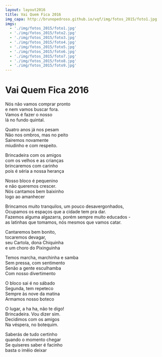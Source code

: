 ```yaml
---
layout: layout2016
title: Vai Quem Fica 2016
img_capa: http://brunopedroso.github.io/vqf/img/fotos_2015/foto1.jpg
imgs:
  - './img/fotos_2015/foto1.jpg'
  - './img/fotos_2015/foto2.jpg'
  - './img/fotos_2015/foto3.jpg'
  - './img/fotos_2015/foto4.jpg'
  - './img/fotos_2015/foto5.jpg'
  - './img/fotos_2015/foto6.jpg'
  - './img/fotos_2015/foto7.jpg'
  - './img/fotos_2015/foto8.jpg'
  - './img/fotos_2015/foto9.jpg'
---
```


# Vai Quem Fica 2016

<div class="caixa">

  Nós não vamos comprar pronto <br/>
  e nem vamos buscar fora. <br/>
  Vamos é fazer o nosso <br/>
  lá no fundo quintal. <br/>

</div>

<div class="caixa">

  Quatro anos já nos pesam <br/>
   Não nos ombros, mas no peito <br/>
   Sairemos novamente <br/>
   miudinho e com respeito. <br/>

 </div>

 <div class="caixa">

   Brincadeira com os amigos <br/>
   com os velhos e as crianças <br/>
   brincaremos com carinho <br/>
   pois é séria a nossa herança <br/>

 </div>

 <div class="caixa">

   Nosso bloco é pequenino <br/>
   e não queremos crescer. <br/>
   Nós cantamos bem baixinho <br/>
   logo ao amanhecer <br/>

 </div>

 <div class="caixa">

   Brincamos muito tranquilos, um pouco desavergonhados, <br/>
   Ocupamos os espaços que a cidade tem pra dar. <br/>
   Fazemos alguma algazarra, porém sempre muito educados - <br/>
   as latinhas que tomamos, nós mesmos que vamos catar. <br/>

 </div>

 <div class="caixa">

   Cantaremos bem bonito, <br/>
   tocaremos devagar, <br/>
   seu Cartola, dona Chiquinha <br/>
   e um choro do Pixinguinha <br/>

 </div>

 <div class="caixa">

   Temos marcha, marchinha e samba <br/>
   Sem pressa, com sentimento <br/>
   Senão a gente esculhamba <br/>
   Com nosso divertimento <br/>

 </div>

 <div class="caixa">

   O bloco sai é no sábado <br/>
   Segunda, tem repeteco <br/>
   Sempre às nove da matina <br/>
   Armamos nosso boteco <br/>

 </div>

 <div class="caixa">

   O lugar, a ha ha, não te digo! <br/>
   Brincadeira. Vou dizer sim. <br/>
   Decidimos com os amigos <br/>
   Na véspera, no botequim. <br/>

 </div>

 <div class="caixa">

   Saberás de tudo certinho <br/>
   quando o momento chegar <br/>
   Se quiseres saber é facinho <br/>
   basta o imêio deixar <br/>

 </div>

 <br>

 <div style='width:70%; margin:20px 0 40px 0; float: left;'>

   <!-- Begin MailChimp Signup Form -->
   <!--End mc_embed_signup-->
